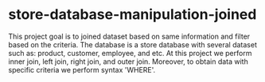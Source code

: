 # store-database-manipulation-joined

This project goal is to joined dataset based on same information and filter based on the criteria. The database is a store database with several dataset such as: product, customer, employee, and etc. At this project we perform inner join, left join, right join, and outer join. Moreover, to obtain data with specific criteria we perform syntax 'WHERE'. 
